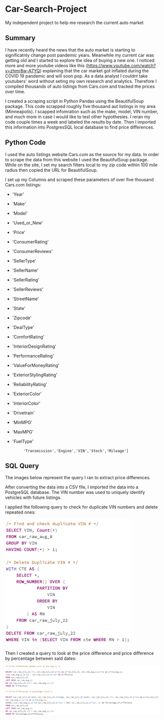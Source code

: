 # Car-Search-Project
My independent project to help me research the current auto market
## Summary
I have recently heard the news that the auto market is starting to significatnly change post pandemic years. Meanwhile my current car was getting old and I started to explore the idea of buying a new one. I noticed more and more youtube videos like this (https://www.youtube.com/watch?v=zhmr8w-A7YQ) explaining that the car market got inflated during the COVID 19 pandemic and will soon pop. As a data analyst I couldnt take youtubers' word without seting my own research and analytics. Therefore I compiled thousands of auto listings from Cars.com and tracked the prices over time. 

I created a scraping script in Python Pandas using the BeautifulSoup package. This code scrapped roughly five thousand aut listings in my area (Minneapolis). I scapped infomration such as the make, model, VIN number, and much more in case I would like to test other hypothesies. I reran my code couple times a week and labeled the results by date. Then I imported this information into PostgresSQL local database to find price differences. 

## Python Code

I used the auto listings website Cars.com as the source for my data. In order to scrape the data from this website I used the BeautifulSoup package. While on the site, I set my search filters local to my zip code within 100 mile radius then copied the URL for BeautifulSoup. 

I set up my Columns and scraped these parameters of over five thousand Cars.com listings:

- 'Year'
- 'Make'
- 'Model'
- 'Used_or_New'
- 'Price'
- 'ConsumerRating'
- 'ConsumerReviews'
- 'SellerType'
- 'SellerName'
- 'SellerRating'
- 'SellerReviews'
- 'StreetName'
- 'State'
- 'Zipcode'
- 'DealType'
- 'ComfortRating'
- 'InteriorDesignRating'
- 'PerformanceRating'
- 'ValueForMoneyRating'
- 'ExteriorStylingRating'
- 'ReliabilityRating'
- 'ExteriorColor'
- 'InteriorColor'
- 'Drivetrain'
- 'MinMPG'
- 'MaxMPG'
- 'FuelType'

           'Transmission','Engine','VIN','Stock','Mileage'] 





## SQL Query
The images below represent the query I ran to extract price differences. 


After converting the data into a CSV file, I imported the data into a PostgreSQL database. The VIN number was used to uniquely identify vehicles with future listings.

I applied the following query to check for duplicate VIN numbers and delete repeated ones:

![image 1](https://github.com/umarovj/Car-Search-Project/blob/main/Query%20Results/SQL%20duplicate%20check.png)

Then I created a query to look at the price difference and price difference by percentage between said dates:

![image 2](https://github.com/umarovj/Car-Search-Project/blob/main/Query%20Results/SQL%20price%20diff%20as%20percentage.png)











